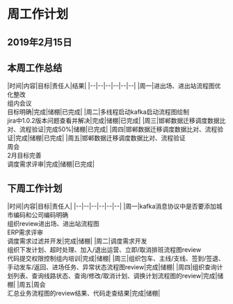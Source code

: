 # 周工作计划

## 2019年2月15日

## 本周工作总结

|时间|内容|目标|责任人|结果|
|--|--|--|--|--|--|
|周一|进出场、进出站流程图优化整改<br>组内会议<br>目标明确|完成|储棚|已完成|
|周二|多线程启动kafka启动流程图绘制<br>jira中1.0.2版本问题查看并解决|完成|储棚|已完成|
|周三|邯郸数据迁移调度数据比对、流程验证|完成50%|储棚|已完成|
|周四|邯郸数据迁移调度数据比对、流程验证|完成|储棚|已完成|
|周五|邯郸数据迁移调度数据比对、流程验证<br>周会<br>2月目标完善<br>调度需求评审|完成|储棚|已完成|

## 下周工作计划

|时间|内容|目标|责任人|
|--|--|--|--|--|--|
|周一|kafka消息协议中是否要添加城市编码和公司编码明确<br>组织review进出场、进出站流程图<br>ERP需求评审<br>调度需求过滤并开发|完成|储棚|
|周二|调度需求开发<br>组织下发计划、超时处理、加入/退出运营、立即/取消排班流程图review<br>代码提交权限控制组内培训|完成|储棚|
|周三|组织包车、主线/支线、签到/签退、手动发车/返回、进场任务、异常状态流程图review|完成|储棚|
|周四|组织查询计划列表、查询线路状态、查询/修改/取消计划、调换计划流程图的review|完成|储棚|
|周五|周会<br>汇总业务流程图的review结果、代码走查结果|完成|储棚|


